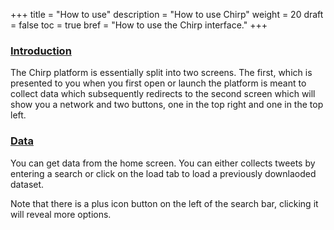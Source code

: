 +++
title = "How to use"
description = "How to use Chirp"
weight = 20
draft = false
toc = true
bref = "How to use the Chirp interface."
+++

<h3 class="section-head" id="intro"><a href="#intro">Introduction</a></h3>

The Chirp platform is essentially split into two screens. The first, which is presented to you when you first open or launch the platform is meant to collect data which subsequently redirects to the second screen which will show you a network and two buttons, one in the top right and one in the top left.

<h3 class="section-head" id="data"><a href="#data">Data</a></h3>

You can get data from the home screen. You can either collects tweets by entering a search or click on the load tab to load a previously downlaoded dataset.

Note that there is a plus icon button on the left of the search bar, clicking it will reveal more options.
